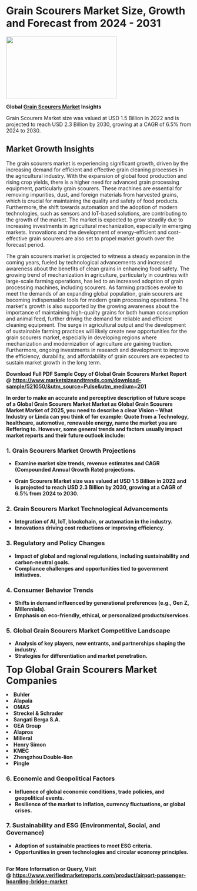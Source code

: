 <H1>Grain Scourers Market Size, Growth and Forecast from 2024 - 2031</H1><img class="aligncenter size-medium wp-image-584254" src="https://thirdeyenews.in/wp-content/uploads/2024/09/Global-Market-Research-300x168.jpeg" alt="" width="300" height="168" /><p><strong>Global&nbsp;<a href="https://www.marketsizeandtrends.com/download-sample/521050/&amp;utm_source=Pulse&amp;utm_medium=201">Grain Scourers Market</a> Insights</strong></p><p>Grain Scourers Market size was valued at USD 1.5 Billion in 2022 and is projected to reach USD 2.3 Billion by 2030, growing at a CAGR of 6.5% from 2024 to 2030.</p><p><h2>Market Growth Insights</h2> <p>The grain scourers market is experiencing significant growth, driven by the increasing demand for efficient and effective grain cleaning processes in the agricultural industry. With the expansion of global food production and rising crop yields, there is a higher need for advanced grain processing equipment, particularly grain scourers. These machines are essential for removing impurities, dust, and foreign materials from harvested grains, which is crucial for maintaining the quality and safety of food products. Furthermore, the shift towards automation and the adoption of modern technologies, such as sensors and IoT-based solutions, are contributing to the growth of the market. The market is expected to grow steadily due to increasing investments in agricultural mechanization, especially in emerging markets. Innovations and the development of energy-efficient and cost-effective grain scourers are also set to propel market growth over the forecast period.</p> <p><strong></strong></p> <p>The grain scourers market is projected to witness a steady expansion in the coming years, fueled by technological advancements and increased awareness about the benefits of clean grains in enhancing food safety. The growing trend of mechanization in agriculture, particularly in countries with large-scale farming operations, has led to an increased adoption of grain processing machines, including scourers. As farming practices evolve to meet the demands of an expanding global population, grain scourers are becoming indispensable tools for modern grain processing operations. The market's growth is also supported by the growing awareness about the importance of maintaining high-quality grains for both human consumption and animal feed, further driving the demand for reliable and efficient cleaning equipment. The surge in agricultural output and the development of sustainable farming practices will likely create new opportunities for the grain scourers market, especially in developing regions where mechanization and modernization of agriculture are gaining traction. Furthermore, ongoing investments in research and development to improve the efficiency, durability, and affordability of grain scourers are expected to sustain market growth in the long term.</p> <p><strong></p><p><span class=""><strong>Download Full PDF Sample Copy of Global Grain Scourers Market Report</strong> @ <a href="https://www.marketsizeandtrends.com/download-sample/521050/&amp;utm_source=Pulse&amp;utm_medium=201" target="_blank">https://www.marketsizeandtrends.com/download-sample/521050/&amp;utm_source=Pulse&amp;utm_medium=201</a></span></p><p>In order to make an accurate and perceptive description of future scope of a Global&nbsp;Grain Scourers Market Market as Global&nbsp;Grain Scourers Market Market of 2025, you need to describe a clear Vision &ndash; What Industry or Linda can you think of for example: Quote from a Technology, healthcare, automotive, renewable energy, name the market you are Reffering to. However, some general trends and factors usually impact market reports and their future outlook include:</p><h3>1.&nbsp;<strong>Grain Scourers Market Growth Projections</strong></h3><ul><li>Examine market size trends, revenue estimates and CAGR (Compounded Annual Growth Rate) projections.</li><li><p>Grain Scourers Market size was valued at USD 1.5 Billion in 2022 and is projected to reach USD 2.3 Billion by 2030, growing at a CAGR of 6.5% from 2024 to 2030.</p></li></ul><h3>2.&nbsp;<strong>Grain Scourers Market Technological Advancements</strong></h3><ul><li>Integration of AI, IoT, blockchain, or automation in the industry.</li><li>Innovations driving cost reductions or improving efficiency.</li></ul><h3>3.&nbsp;<strong>Regulatory and Policy Changes</strong></h3><ul><li>Impact of global and regional regulations, including sustainability and carbon-neutral goals.</li><li>Compliance challenges and opportunities tied to government initiatives.</li></ul><h3>4.&nbsp;<strong>Consumer Behavior Trends</strong></h3><ul><li>Shifts in demand influenced by generational preferences (e.g., Gen Z, Millennials).</li><li>Emphasis on eco-friendly, ethical, or personalized products/services.</li></ul><h3>5.&nbsp;<strong>Global Grain Scourers Market Competitive Landscape</strong></h3><ul><li>Analysis of key players, new entrants, and partnerships shaping the industry.</li><li>Strategies for differentiation and market penetration.</li></ul><p data-pm-slice="1 1 []"><span style="color: inherit; font-family: inherit; font-size: 25px;">Top Global Grain Scourers Market Companies</span></p><div class="" data-test-id=""><p><li>Buhler</li><li> Alapala</li><li> OMAS</li><li> Streckel & Schrader</li><li> Sangati Berga S.A.</li><li> GEA Group</li><li> Alapros</li><li> Milleral</li><li> Henry Simon</li><li> KMEC</li><li> Zhengzhou Double-lion</li><li> Pingle</li></p></div><h3>6.&nbsp;<strong>Economic and Geopolitical Factors</strong></h3><ul><li>Influence of global economic conditions, trade policies, and geopolitical events.</li><li>Resilience of the market to inflation, currency fluctuations, or global crises.</li></ul><h3>7.&nbsp;<strong>Sustainability and ESG (Environmental, Social, and Governance)</strong></h3><ul><li>Adoption of sustainable practices to meet ESG criteria.</li><li>Opportunities in green technologies and circular economy principles.</li></ul><h2><strong style="font-size: 14px;">For More Information or Query, Visit @&nbsp;</strong><a style="background-color: #ffffff; font-size: 14px;" href="https://www.marketsizeandtrends.com/report/grain-scourers-market/" target="_blank">https://www.verifiedmarketreports.com/product/airport-passenger-boarding-bridge-market</a></h2>
